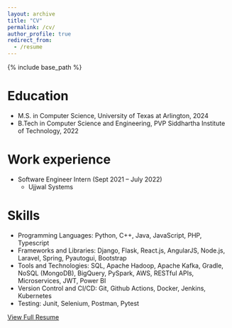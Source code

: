 ```yaml
---
layout: archive
title: "CV"
permalink: /cv/
author_profile: true
redirect_from:
  - /resume
---
```


{% include base_path %}

Education
======
* M.S. in Computer Science, University of Texas at Arlington, 2024
* B.Tech in Computer Science and Engineering, PVP Siddhartha Institute of Technology, 2022

Work experience
======
* Software Engineer Intern                                              (Sept 2021 – July 2022)
  * Ujjwal Systems

  
Skills
======
* Programming Languages: Python, C++, Java, JavaScript, PHP, Typescript 
* Frameworks and Libraries: Django, Flask, React.js, AngularJS, Node.js, Laravel, Spring, Pyautogui, Bootstrap
* Tools and Technologies: SQL, Apache Hadoop, Apache Kafka, Gradle, NoSQL (MongoDB), BigQuery, PySpark, AWS, RESTful APIs, Microservices, JWT, Power BI 
* Version Control and CI/CD: Git, Github Actions, Docker, Jenkins, Kubernetes 
* Testing: Junit, Selenium, Postman, Pytest

[View Full Resume](../files/Kolli_Resume.pdf)
